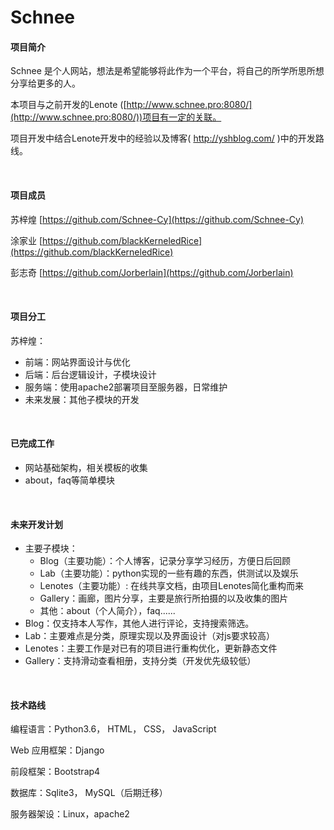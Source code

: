 # Schnee

#### 项目简介

Schnee 是个人网站，想法是希望能够将此作为一个平台，将自己的所学所思所想分享给更多的人。

本项目与之前开发的Lenote ([http://www.schnee.pro:8080/](http://www.schnee.pro:8080/))项目有一定的关联。

项目开发中结合Lenote开发中的经验以及博客( http://yshblog.com/ )中的开发路线。

<br/>

#### 项目成员

 苏梓煌  [https://github.com/Schnee-Cy](https://github.com/Schnee-Cy)

 涂家业  [https://github.com/blackKerneledRice](https://github.com/blackKerneledRice)

 彭志奇  [https://github.com/Jorberlain](https://github.com/Jorberlain)

<br/>

#### 项目分工

苏梓煌：

- 前端：网站界面设计与优化
- 后端：后台逻辑设计，子模块设计
- 服务端：使用apache2部署项目至服务器，日常维护
- 未来发展：其他子模块的开发

<br/>

#### 已完成工作

- 网站基础架构，相关模板的收集
- about，faq等简单模块

<br/>

#### 未来开发计划

- 主要子模块：
  - Blog（主要功能）：个人博客，记录分享学习经历，方便日后回顾
  - Lab（主要功能）：python实现的一些有趣的东西，供测试以及娱乐
  - Lenotes（主要功能）: 在线共享文档，由项目Lenotes简化重构而来
  - Gallery：画廊，图片分享，主要是旅行所拍摄的以及收集的图片
  - 其他：about（个人简介），faq......
- Blog：仅支持本人写作，其他人进行评论，支持搜索筛选。
- Lab：主要难点是分类，原理实现以及界面设计（对js要求较高）
- Lenotes：主要工作是对已有的项目进行重构优化，更新静态文件
- Gallery：支持滑动查看相册，支持分类（开发优先级较低）

<br/>

#### 技术路线

编程语言：Python3.6， HTML， CSS， JavaScript

Web 应用框架：Django

前段框架：Bootstrap4

数据库：Sqlite3， MySQL（后期迁移）

服务器架设：Linux，apache2

